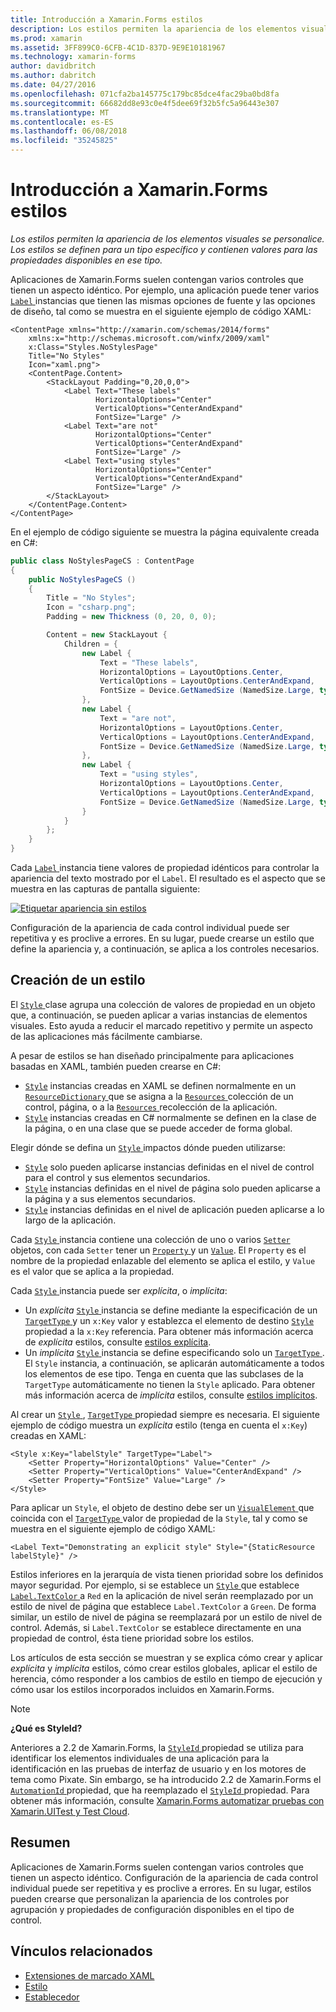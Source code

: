 ```yaml
---
title: Introducción a Xamarin.Forms estilos
description: Los estilos permiten la apariencia de los elementos visuales se personalice. Los estilos se definen para un tipo específico y contienen valores para las propiedades disponibles en ese tipo.
ms.prod: xamarin
ms.assetid: 3FF899C0-6CFB-4C1D-837D-9E9E10181967
ms.technology: xamarin-forms
author: davidbritch
ms.author: dabritch
ms.date: 04/27/2016
ms.openlocfilehash: 071cfa2ba145775c179bc85dce4fac29ba0bd8fa
ms.sourcegitcommit: 66682dd8e93c0e4f5dee69f32b5fc5a96443e307
ms.translationtype: MT
ms.contentlocale: es-ES
ms.lasthandoff: 06/08/2018
ms.locfileid: "35245825"
---
```

# <a name="introduction-to-xamarinforms-styles"></a>Introducción a Xamarin.Forms estilos

_Los estilos permiten la apariencia de los elementos visuales se personalice. Los estilos se definen para un tipo específico y contienen valores para las propiedades disponibles en ese tipo._

Aplicaciones de Xamarin.Forms suelen contengan varios controles que tienen un aspecto idéntico. Por ejemplo, una aplicación puede tener varios [ `Label` ](https://developer.xamarin.com/api/type/Xamarin.Forms.Label/) instancias que tienen las mismas opciones de fuente y las opciones de diseño, tal como se muestra en el siguiente ejemplo de código XAML:

```xaml
<ContentPage xmlns="http://xamarin.com/schemas/2014/forms"
    xmlns:x="http://schemas.microsoft.com/winfx/2009/xaml"
    x:Class="Styles.NoStylesPage"
    Title="No Styles"
    Icon="xaml.png">
    <ContentPage.Content>
        <StackLayout Padding="0,20,0,0">
            <Label Text="These labels"
                   HorizontalOptions="Center"
                   VerticalOptions="CenterAndExpand"
                   FontSize="Large" />
            <Label Text="are not"
                   HorizontalOptions="Center"
                   VerticalOptions="CenterAndExpand"
                   FontSize="Large" />
            <Label Text="using styles"
                   HorizontalOptions="Center"
                   VerticalOptions="CenterAndExpand"
                   FontSize="Large" />
        </StackLayout>
    </ContentPage.Content>
</ContentPage>
```

En el ejemplo de código siguiente se muestra la página equivalente creada en C#:

```csharp
public class NoStylesPageCS : ContentPage
{
    public NoStylesPageCS ()
    {
        Title = "No Styles";
        Icon = "csharp.png";
        Padding = new Thickness (0, 20, 0, 0);

        Content = new StackLayout {
            Children = {
                new Label {
                    Text = "These labels",
                    HorizontalOptions = LayoutOptions.Center,
                    VerticalOptions = LayoutOptions.CenterAndExpand,
                    FontSize = Device.GetNamedSize (NamedSize.Large, typeof(Label))
                },
                new Label {
                    Text = "are not",
                    HorizontalOptions = LayoutOptions.Center,
                    VerticalOptions = LayoutOptions.CenterAndExpand,
                    FontSize = Device.GetNamedSize (NamedSize.Large, typeof(Label))
                },
                new Label {
                    Text = "using styles",
                    HorizontalOptions = LayoutOptions.Center,
                    VerticalOptions = LayoutOptions.CenterAndExpand,
                    FontSize = Device.GetNamedSize (NamedSize.Large, typeof(Label))
                }
            }
        };
    }
}
```

Cada [ `Label` ](https://developer.xamarin.com/api/type/Xamarin.Forms.Label/) instancia tiene valores de propiedad idénticos para controlar la apariencia del texto mostrado por el `Label`. El resultado es el aspecto que se muestra en las capturas de pantalla siguiente:

[![](introduction-images/no-styles.png "Etiquetar apariencia sin estilos")](introduction-images/no-styles-large.png#lightbox "apariencia sin estilos de columna de etiqueta")

Configuración de la apariencia de cada control individual puede ser repetitiva y es proclive a errores. En su lugar, puede crearse un estilo que define la apariencia y, a continuación, se aplica a los controles necesarios.

## <a name="creating-a-style"></a>Creación de un estilo

El [ `Style` ](https://developer.xamarin.com/api/type/Xamarin.Forms.Style/) clase agrupa una colección de valores de propiedad en un objeto que, a continuación, se pueden aplicar a varias instancias de elementos visuales. Esto ayuda a reducir el marcado repetitivo y permite un aspecto de las aplicaciones más fácilmente cambiarse.

A pesar de estilos se han diseñado principalmente para aplicaciones basadas en XAML, también pueden crearse en C#:

- [`Style`](https://developer.xamarin.com/api/type/Xamarin.Forms.Style/) instancias creadas en XAML se definen normalmente en un [ `ResourceDictionary` ](https://developer.xamarin.com/api/type/Xamarin.Forms.ResourceDictionary/) que se asigna a la [ `Resources` ](https://developer.xamarin.com/api/property/Xamarin.Forms.VisualElement.Resources/) colección de un control, página, o a la [ `Resources` ](https://developer.xamarin.com/api/property/Xamarin.Forms.Application.Resources/) recolección de la aplicación.
- [`Style`](https://developer.xamarin.com/api/type/Xamarin.Forms.Style/) instancias creadas en C# normalmente se definen en la clase de la página, o en una clase que se puede acceder de forma global.

Elegir dónde se defina un [ `Style` ](https://developer.xamarin.com/api/type/Xamarin.Forms.Style/) impactos dónde pueden utilizarse:

- [`Style`](https://developer.xamarin.com/api/type/Xamarin.Forms.Style/) solo pueden aplicarse instancias definidas en el nivel de control para el control y sus elementos secundarios.
- [`Style`](https://developer.xamarin.com/api/type/Xamarin.Forms.Style/) instancias definidas en el nivel de página solo pueden aplicarse a la página y a sus elementos secundarios.
- [`Style`](https://developer.xamarin.com/api/type/Xamarin.Forms.Style/) instancias definidas en el nivel de aplicación pueden aplicarse a lo largo de la aplicación.

Cada [ `Style` ](https://developer.xamarin.com/api/type/Xamarin.Forms.Style/) instancia contiene una colección de uno o varios [ `Setter` ](https://developer.xamarin.com/api/type/Xamarin.Forms.Setter/) objetos, con cada `Setter` tener un [ `Property` ](https://developer.xamarin.com/api/property/Xamarin.Forms.Setter.Property/) y un [`Value`](https://developer.xamarin.com/api/property/Xamarin.Forms.Setter.Value/). El `Property` es el nombre de la propiedad enlazable del elemento se aplica el estilo, y `Value` es el valor que se aplica a la propiedad.

Cada [ `Style` ](https://developer.xamarin.com/api/type/Xamarin.Forms.Style/) instancia puede ser *explícita*, o *implícita*:

- Un *explícita* [ `Style` ](https://developer.xamarin.com/api/type/Xamarin.Forms.Style/) instancia se define mediante la especificación de un [ `TargetType` ](https://developer.xamarin.com/api/property/Xamarin.Forms.Style.TargetType/) y un `x:Key` valor y establezca el elemento de destino [ `Style` ](https://developer.xamarin.com/api/property/Xamarin.Forms.VisualElement.Style/) propiedad a la `x:Key` referencia. Para obtener más información acerca de *explícita* estilos, consulte [estilos explícita](~/xamarin-forms/user-interface/styles/explicit.md).
- Un *implícita* [ `Style` ](https://developer.xamarin.com/api/type/Xamarin.Forms.Style/) instancia se define especificando solo un [ `TargetType` ](https://developer.xamarin.com/api/property/Xamarin.Forms.Style.TargetType/). El `Style` instancia, a continuación, se aplicarán automáticamente a todos los elementos de ese tipo. Tenga en cuenta que las subclases de la `TargetType` automáticamente no tienen la `Style` aplicado. Para obtener más información acerca de *implícita* estilos, consulte [estilos implícitos](~/xamarin-forms/user-interface/styles/implicit.md).

Al crear un [ `Style` ](https://developer.xamarin.com/api/type/Xamarin.Forms.Style/), [ `TargetType` ](https://developer.xamarin.com/api/property/Xamarin.Forms.Style.TargetType/) propiedad siempre es necesaria. El siguiente ejemplo de código muestra un *explícita* estilo (tenga en cuenta el `x:Key`) creadas en XAML:

```xaml
<Style x:Key="labelStyle" TargetType="Label">
    <Setter Property="HorizontalOptions" Value="Center" />
    <Setter Property="VerticalOptions" Value="CenterAndExpand" />
    <Setter Property="FontSize" Value="Large" />
</Style>
```

Para aplicar un `Style`, el objeto de destino debe ser un [ `VisualElement` ](https://developer.xamarin.com/api/type/Xamarin.Forms.VisualElement/) que coincida con el [ `TargetType` ](https://developer.xamarin.com/api/property/Xamarin.Forms.Style.TargetType/) valor de propiedad de la `Style`, tal y como se muestra en el siguiente ejemplo de código XAML:

```xaml
<Label Text="Demonstrating an explicit style" Style="{StaticResource labelStyle}" />
```

Estilos inferiores en la jerarquía de vista tienen prioridad sobre los definidos mayor seguridad. Por ejemplo, si se establece un [ `Style` ](https://developer.xamarin.com/api/type/Xamarin.Forms.Style/) que establece [ `Label.TextColor` ](https://developer.xamarin.com/api/property/Xamarin.Forms.Label.TextColor/) a `Red` en la aplicación de nivel serán reemplazado por un estilo de nivel de página que establece `Label.TextColor` a `Green`. De forma similar, un estilo de nivel de página se reemplazará por un estilo de nivel de control. Además, si `Label.TextColor` se establece directamente en una propiedad de control, ésta tiene prioridad sobre los estilos.

Los artículos de esta sección se muestran y se explica cómo crear y aplicar *explícita* y *implícita* estilos, cómo crear estilos globales, aplicar el estilo de herencia, cómo responder a los cambios de estilo en tiempo de ejecución y cómo usar los estilos incorporados incluidos en Xamarin.Forms.

> [!NOTE]
> **¿Qué es StyleId?**
>
> Anteriores a 2.2 de Xamarin.Forms, la [ `StyleId` ](https://developer.xamarin.com/api/property/Xamarin.Forms.Element.StyleId/) propiedad se utiliza para identificar los elementos individuales de una aplicación para la identificación en las pruebas de interfaz de usuario y en los motores de tema como Pixate. Sin embargo, se ha introducido 2.2 de Xamarin.Forms el [ `AutomationId` ](https://developer.xamarin.com/api/property/Xamarin.Forms.Element.AutomationId/) propiedad, que ha reemplazado el [ `StyleId` ](https://developer.xamarin.com/api/property/Xamarin.Forms.Element.StyleId/) propiedad. Para obtener más información, consulte [Xamarin.Forms automatizar pruebas con Xamarin.UITest y Test Cloud](~/xamarin-forms/deploy-test/uitest-and-test-cloud.md).

## <a name="summary"></a>Resumen

Aplicaciones de Xamarin.Forms suelen contengan varios controles que tienen un aspecto idéntico. Configuración de la apariencia de cada control individual puede ser repetitiva y es proclive a errores. En su lugar, estilos pueden crearse que personalizan la apariencia de los controles por agrupación y propiedades de configuración disponibles en el tipo de control.


## <a name="related-links"></a>Vínculos relacionados

- [Extensiones de marcado XAML](~/xamarin-forms/xaml/xaml-basics/xaml-markup-extensions.md)
- [Estilo](https://developer.xamarin.com/api/type/Xamarin.Forms.Style/)
- [Establecedor](https://developer.xamarin.com/api/type/Xamarin.Forms.Setter/)
